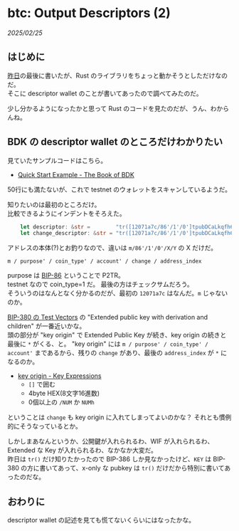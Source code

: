 # btc: Output Descriptors (2)

_2025/02/25_

## はじめに

[昨日](20250224-btc.md)の最後に書いたが、Rust のライブラリをちょっと動かそうとしただけなのだ。  
そこに descriptor wallet のことが書いてあったので調べてみたのだ。

少し分かるようになったかと思って Rust のコードを見たのだが、うん、わからんね。

## BDK の descriptor wallet のところだけわかりたい

見ていたサンプルコードはこちら。

* [Quick Start Example - The Book of BDK](https://bitcoindevkit.github.io/book-of-bdk/cookbook/quickstart/)

50行にも満たないが、これで testnet のウォレットをスキャンしているようだ。

知りたいのは最初のところだけ。  
比較できるようにインデントをそろえた。

```rust
    let descriptor: &str =        "tr([12071a7c/86'/1'/0']tpubDCaLkqfh67Qr7ZuRrUNrCYQ54sMjHfsJ4yQSGb3aBr1yqt3yXpamRBUwnGSnyNnxQYu7rqeBiPfw3mjBcFNX4ky2vhjj9bDrGstkfUbLB9T/0/*)#z3x5097m";
    let change_descriptor: &str = "tr([12071a7c/86'/1'/0']tpubDCaLkqfh67Qr7ZuRrUNrCYQ54sMjHfsJ4yQSGb3aBr1yqt3yXpamRBUwnGSnyNnxQYu7rqeBiPfw3mjBcFNX4ky2vhjj9bDrGstkfUbLB9T/1/*)#n9r4jswr";
```

アドレスの本体(?)とお釣りなので、違いは `m/86'/1'/0'/X/Y` の X だけだ。

```
m / purpose' / coin_type' / account' / change / address_index
```

purpose は [BIP-86](https://github.com/bitcoin/bips/blob/master/bip-0086.mediawiki#public-key-derivation) ということで P2TR。  
testnet なので coin_type=1 だ。
最後の方はチェックサムだろう。  
そういうのはなんとなく分かるのだが、最初の `12071a7c` はなんだ。`m` じゃないのか。

[BIP-380 の Test Vectors](https://github.com/bitcoin/bips/blob/master/bip-0380.mediawiki#test-vectors) の "Extended public key with derivation and children" が一番近いかな。  
頭の部分が "key origin" で Extended Public Key が続き、key origin の続きと最後に `*` がくる、と。
"key origin" には `m / purpose' / coin_type' / account'` まであるから、残りの `change` があり、最後の `address_index` が `*` になるのか。

* [key origin - Key Expressions](https://github.com/bitcoin/bips/blob/master/bip-0380.mediawiki#key-expressions) 
  * `[]` で囲む
  * 4byte HEX(8文字16進数)
  * 0個以上の `/NUM` か `NUMh`

ということは `change` も key origin に入れてしまってよいのかな？ 
それとも慣例的にそうなっているとか。

しかしまあなんというか、公開鍵が入れられるわ、WIF が入れられるわ、Extended な Key が入れられるわ、なかなか大変だ。  
昨日は `tr()` だけ知りたかったので BIP-386 しか見なかったけど、`KEY` は BIP-380 の方に書いてあって、x-only な pubkey は `tr()` だけだから特別に書いてあったのだな。

## おわりに

descriptor wallet の記述を見ても慌てないくらいにはなったかな。
